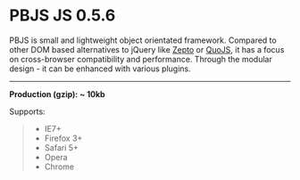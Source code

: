 PBJS JS 0.5.6
=============

PBJS is small and lightweight object orientated framework. Compared to other DOM based alternatives to jQuery like [Zepto](http://zeptojs.com/]) or [QuoJS]([http://quojs.tapquo.com/]), it has a focus on cross-browser compatibility and performance. Through the modular design - it can be enhanced with various plugins.

_ _ _ _ _ _ _ _ _ _ _ _ _ _ _ _ _ _ _ _ _


**Production (gzip): ~ 10kb**

Supports:
>- IE7+
>- Firefox 3+
>- Safari 5+
>- Opera
>- Chrome